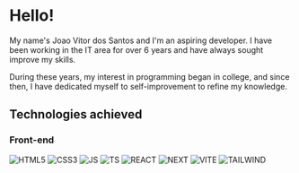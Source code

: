 # Hello!

My name's Joao Vitor dos Santos and I'm an aspiring developer. I have been working in the IT area for over 6 years and have always sought
improve my skills.
                
During these years, my interest in programming began in college, and since then,
I have dedicated myself to self-improvement to refine my knowledge.

## Technologies achieved

### Front-end
![HTML5](https://img.shields.io/badge/HTML5-black?style=flat&logo=html5&labelColor=black&color=gray)
![CSS3](https://img.shields.io/badge/CSS3-black?style=flat&logo=css3&logoColor=blue&labelColor=black&color=gray)
![JS](https://img.shields.io/badge/JavaScript-black?style=flat&logo=javascript&labelColor=black&color=gray)
![TS](https://img.shields.io/badge/TypeScript-black?style=flat&logo=typescript&labelColor=black&color=gray)
![REACT](https://img.shields.io/badge/React-black?style=flat&logo=react&labelColor=black&color=gray&link=https%3A%2F%2Freact.dev%2F)
![NEXT](https://img.shields.io/badge/Next.js-black?style=flat&logo=next.js&labelColor=black&color=gray&link=https%3A%2F%2Fnextjs.org%2F)
![VITE](https://img.shields.io/badge/Vite%20-%20black?style=flat&logo=vite&labelColor=black&color=gray&link=https%3A%2F%2Fvitejs.dev%2F)
![TAILWIND](https://img.shields.io/badge/Tailwind%20CSS%20-%20black?style=flat&logo=tailwindcss&labelColor=black&color=gray&link=https%3A%2F%2Ftailwindcss.com%2F)

